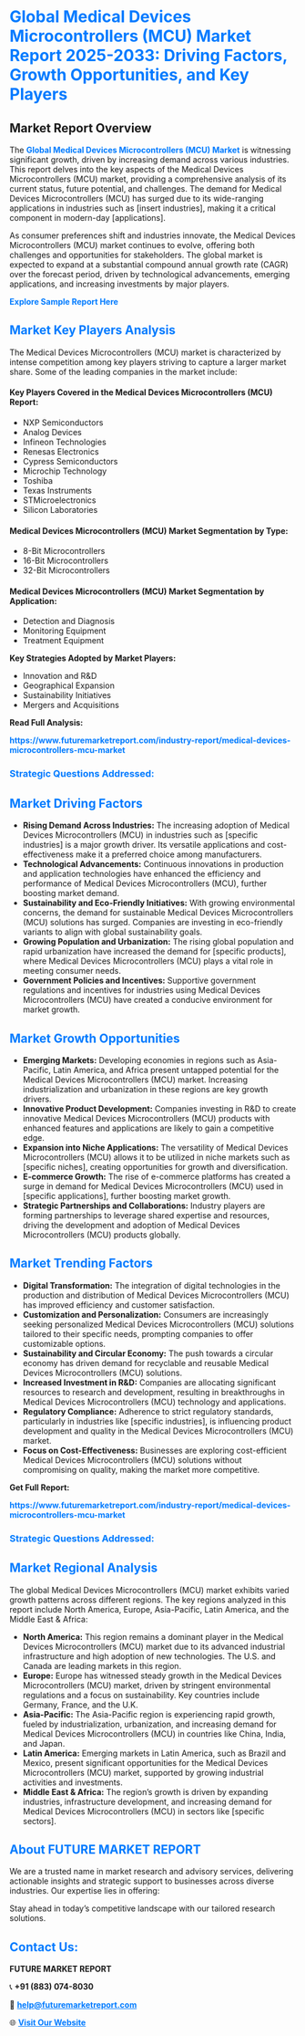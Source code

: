 <h1 style="color: #007BFF;">Global Medical Devices Microcontrollers (MCU) Market Report 2025-2033: Driving Factors, Growth Opportunities, and Key Players</h1>

<section id="overview">
<h2>Market Report Overview</h2>
<p>The <a href="https://www.futuremarketreport.com/industry-report/medical-devices-microcontrollers-mcu-market" style="color: #007BFF; text-decoration: none;"><strong>Global Medical Devices Microcontrollers (MCU) Market</strong></a> is witnessing significant growth, driven by increasing demand across various industries. This report delves into the key aspects of the Medical Devices Microcontrollers (MCU) market, providing a comprehensive analysis of its current status, future potential, and challenges. The demand for Medical Devices Microcontrollers (MCU) has surged due to its wide-ranging applications in industries such as [insert industries], making it a critical component in modern-day [applications].</p>
<p>As consumer preferences shift and industries innovate, the Medical Devices Microcontrollers (MCU) market continues to evolve, offering both challenges and opportunities for stakeholders. The global market is expected to expand at a substantial compound annual growth rate (CAGR) over the forecast period, driven by technological advancements, emerging applications, and increasing investments by major players.</p>
</section>

<section id="overview">
<p><a href="https://www.futuremarketreport.com/request-sample/reportId=76080" style="color: #007BFF; text-decoration: none;"><strong>Explore Sample Report Here</strong></a></p>
</section>

<section id="key-players">
<h2 style="color: #007BFF;">Market Key Players Analysis</h2>
<p>The Medical Devices Microcontrollers (MCU) market is characterized by intense competition among key players striving to capture a larger market share. Some of the leading companies in the market include:</p>
<h4>Key Players Covered in the Medical Devices Microcontrollers (MCU) Report:</h4>
<ul><li>NXP Semiconductors</li><li>Analog Devices</li><li>Infineon Technologies</li><li>Renesas Electronics</li><li>Cypress Semiconductors</li><li>Microchip Technology</li><li>Toshiba</li><li>Texas Instruments</li><li>STMicroelectronics</li><li>Silicon Laboratories</li></ul>
<h4>Medical Devices Microcontrollers (MCU) Market Segmentation by Type:</h4>
<ul><li>8-Bit Microcontrollers</li><li>16-Bit Microcontrollers</li><li>32-Bit Microcontrollers</li></ul>

<h4>Medical Devices Microcontrollers (MCU) Market Segmentation by Application:</h4>
<ul><li>Detection and Diagnosis</li><li>Monitoring Equipment</li><li>Treatment Equipment</li></ul>
<p><strong>Key Strategies Adopted by Market Players:</strong></p>
<ul>
<li>Innovation and R&D</li>
<li>Geographical Expansion</li>
<li>Sustainability Initiatives</li>
<li>Mergers and Acquisitions</li>
</ul>
</section>

<section>
<p><strong>Read Full Analysis: </strong></p><a href="https://www.futuremarketreport.com/industry-report/medical-devices-microcontrollers-mcu-market" style="color: #007BFF; text-decoration: none;"><strong>https://www.futuremarketreport.com/industry-report/medical-devices-microcontrollers-mcu-market</strong></a>
<h3 style="color: #007BFF;">Strategic Questions Addressed:</h3>
</section>

<section id="driving-factors">
<h2 style="color: #007BFF;">Market Driving Factors</h2>
<ul>
<li><strong>Rising Demand Across Industries:</strong> The increasing adoption of Medical Devices Microcontrollers (MCU) in industries such as [specific industries] is a major growth driver. Its versatile applications and cost-effectiveness make it a preferred choice among manufacturers.</li>
<li><strong>Technological Advancements:</strong> Continuous innovations in production and application technologies have enhanced the efficiency and performance of Medical Devices Microcontrollers (MCU), further boosting market demand.</li>
<li><strong>Sustainability and Eco-Friendly Initiatives:</strong> With growing environmental concerns, the demand for sustainable Medical Devices Microcontrollers (MCU) solutions has surged. Companies are investing in eco-friendly variants to align with global sustainability goals.</li>
<li><strong>Growing Population and Urbanization:</strong> The rising global population and rapid urbanization have increased the demand for [specific products], where Medical Devices Microcontrollers (MCU) plays a vital role in meeting consumer needs.</li>
<li><strong>Government Policies and Incentives:</strong> Supportive government regulations and incentives for industries using Medical Devices Microcontrollers (MCU) have created a conducive environment for market growth.</li>
</ul>
</section>

<section id="growth-opportunities">
<h2 style="color: #007BFF;">Market Growth Opportunities</h2>
<ul>
<li><strong>Emerging Markets:</strong> Developing economies in regions such as Asia-Pacific, Latin America, and Africa present untapped potential for the Medical Devices Microcontrollers (MCU) market. Increasing industrialization and urbanization in these regions are key growth drivers.</li>
<li><strong>Innovative Product Development:</strong> Companies investing in R&D to create innovative Medical Devices Microcontrollers (MCU) products with enhanced features and applications are likely to gain a competitive edge.</li>
<li><strong>Expansion into Niche Applications:</strong> The versatility of Medical Devices Microcontrollers (MCU) allows it to be utilized in niche markets such as [specific niches], creating opportunities for growth and diversification.</li>
<li><strong>E-commerce Growth:</strong> The rise of e-commerce platforms has created a surge in demand for Medical Devices Microcontrollers (MCU) used in [specific applications], further boosting market growth.</li>
<li><strong>Strategic Partnerships and Collaborations:</strong> Industry players are forming partnerships to leverage shared expertise and resources, driving the development and adoption of Medical Devices Microcontrollers (MCU) products globally.</li>
</ul>
</section>

<section id="trending-factors">
<h2 style="color: #007BFF;">Market Trending Factors</h2>
<ul>
<li><strong>Digital Transformation:</strong> The integration of digital technologies in the production and distribution of Medical Devices Microcontrollers (MCU) has improved efficiency and customer satisfaction.</li>
<li><strong>Customization and Personalization:</strong> Consumers are increasingly seeking personalized Medical Devices Microcontrollers (MCU) solutions tailored to their specific needs, prompting companies to offer customizable options.</li>
<li><strong>Sustainability and Circular Economy:</strong> The push towards a circular economy has driven demand for recyclable and reusable Medical Devices Microcontrollers (MCU) solutions.</li>
<li><strong>Increased Investment in R&D:</strong> Companies are allocating significant resources to research and development, resulting in breakthroughs in Medical Devices Microcontrollers (MCU) technology and applications.</li>
<li><strong>Regulatory Compliance:</strong> Adherence to strict regulatory standards, particularly in industries like [specific industries], is influencing product development and quality in the Medical Devices Microcontrollers (MCU) market.</li>
<li><strong>Focus on Cost-Effectiveness:</strong> Businesses are exploring cost-efficient Medical Devices Microcontrollers (MCU) solutions without compromising on quality, making the market more competitive.</li>
</ul>
</section>

<section>
<p><strong>Get Full Report: </strong></p><a href="https://www.futuremarketreport.com/industry-report/medical-devices-microcontrollers-mcu-market" style="color: #007BFF; text-decoration: none;"><strong>https://www.futuremarketreport.com/industry-report/medical-devices-microcontrollers-mcu-market</strong></a>
<h3 style="color: #007BFF;">Strategic Questions Addressed:</h3>
</section>


<section id="regional-analysis">
<h2 style="color: #007BFF;">Market Regional Analysis</h2>
<p>The global Medical Devices Microcontrollers (MCU) market exhibits varied growth patterns across different regions. The key regions analyzed in this report include North America, Europe, Asia-Pacific, Latin America, and the Middle East & Africa:</p>
<ul>
<li><strong>North America:</strong> This region remains a dominant player in the Medical Devices Microcontrollers (MCU) market due to its advanced industrial infrastructure and high adoption of new technologies. The U.S. and Canada are leading markets in this region.</li>
<li><strong>Europe:</strong> Europe has witnessed steady growth in the Medical Devices Microcontrollers (MCU) market, driven by stringent environmental regulations and a focus on sustainability. Key countries include Germany, France, and the U.K.</li>
<li><strong>Asia-Pacific:</strong> The Asia-Pacific region is experiencing rapid growth, fueled by industrialization, urbanization, and increasing demand for Medical Devices Microcontrollers (MCU) in countries like China, India, and Japan.</li>
<li><strong>Latin America:</strong> Emerging markets in Latin America, such as Brazil and Mexico, present significant opportunities for the Medical Devices Microcontrollers (MCU) market, supported by growing industrial activities and investments.</li>
<li><strong>Middle East & Africa:</strong> The region’s growth is driven by expanding industries, infrastructure development, and increasing demand for Medical Devices Microcontrollers (MCU) in sectors like [specific sectors].</li>
</ul>
</section>

<footer>
<h2 style="color: #007BFF;">About FUTURE MARKET REPORT</h2>
<p>We are a trusted name in market research and advisory services, delivering actionable insights and strategic support to businesses across diverse industries. Our expertise lies in offering:</p>

<p>Stay ahead in today’s competitive landscape with our tailored research solutions.</p>

<h2 style="color: #007BFF;">Contact Us:</h2>
<p><strong>FUTURE MARKET REPORT</strong></p>
<p>📞 <strong>+91 (883) 074-8030</strong></p>
<p>📧 <strong><a href="mailto:help@futuremarketreport.com" style="color: #007BFF;">help@futuremarketreport.com</a></strong></p>
<p>🌐 <strong><a href="https://www.futuremarketreport.com/" style="color: #007BFF;">Visit Our Website</a></strong></p>
</footer>